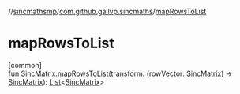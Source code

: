 //[sincmathsmp](../../index.md)/[com.github.gallvp.sincmaths](index.md)/[mapRowsToList](map-rows-to-list.md)

# mapRowsToList

[common]\
fun [SincMatrix](-sinc-matrix/index.md).[mapRowsToList](map-rows-to-list.md)(transform: (rowVector: [SincMatrix](-sinc-matrix/index.md)) -&gt; [SincMatrix](-sinc-matrix/index.md)): [List](https://kotlinlang.org/api/latest/jvm/stdlib/kotlin.collections/-list/index.html)&lt;[SincMatrix](-sinc-matrix/index.md)&gt;
